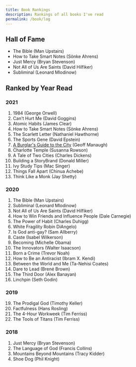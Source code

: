 ```yaml
---
title: Book Rankings
description: Rankings of all books I've read
permalink: /book/log
---
```

## Hall of Fame

- The Bible (Man Upstairs)
- How to Take Smart Notes (Sönke Ahrens)
- Just Mercy (Bryan Stevenson)
- Not All of Us Are Saints (David Hilfiker)
- Subliminal (Leonard Mlodinow)

## Ranked by Year Read

### 2021

1. 1984 (George Orwell)
2. Can't Hurt Me (David Goggins)
3. Atomic Habits (James Clear)
4. How to Take Smart Notes (Sönke Ahrens)
5. The Scarlett Letter (Nathaniel Hawthorne)
6. The Sports Gene (David Epstein)
7. [A Burglar's Guide to the City](/book/BurglarsGuide) (Geoff Manaugh)
8. Charlotte Temple (Susanna Rowson)
9. A Tale of Two Cities (Charles Dickens)
10. Building a StoryBrand (Donald Miller)
11. Ivy Study Tips (Mac Singer)
12. Things Fall Apart (Chinua Achebe)
13. Think Like a Monk (Jay Shetty)

### 2020

1. The Bible (Man Upstairs)
2. Subliminal (Leonard Mlodinow)
3. Not All of Us Are Saints (David Hilfiker)
4. How to Win Friends and Influence People (Dale Carnegie)
5. The Power of Habit (Charles Duhigg)
6. White Fragility Robin DiAngelo)
7. Is God anti-gay? (Sam Allberry)
8. Caste (Isabel Wilkerson)
9. Becoming (Michelle Obama)
10. The Innovators (Walter Isaacson)
11. Born a Crime (Trevor Noah)
12. How to Be an Antiracist (Ibram X. Kendi)
13. Between the World and Me (Ta-Nehisi Coates)
14. Dare to Lead (Brené Brown)
15. The Third Door (Alex Banayan)
16. Linchpin (Seth Godin)

### 2019

19. The Prodigal God (Timothy Keller)
20. Factfulness (Hans Rosling)
21. The 4-Hour Workweek (Tim Ferriss)
22. The Tools of Titans (Tim Ferriss)

### 2018

1. Just Mercy (Bryan Stevenson)
2. The Language of God (Francis Collins)
3. Mountains Beyond Mountains (Tracy Kidder)
4. Shoe Dog (Phil Knight)
